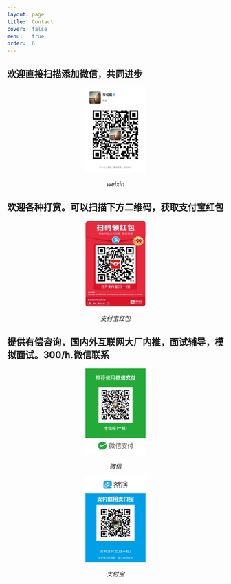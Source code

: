 ```yaml
---
layout: page
title:  Contact
cover:  false
menu:   true
order:  6
---
```


## 欢迎直接扫描添加微信，共同进步
<p align="center">
    <img src="https://raw.githubusercontent.com/DukeEnglish/Dukeenglish.github.io/master/assets/QRcode/weixinQR.jpeg" alt="Sample"  width="140" height="200">
    <p align="center">
        <em>weixin</em>
    </p>
</p>



## 欢迎各种打赏。可以扫描下方二维码，获取支付宝红包
<p align="center">
    <img src="https://raw.githubusercontent.com/DukeEnglish/Dukeenglish.github.io/master/assets/QRcode/zhifubaohongbao.jpeg" alt="Sample"  width="140" height="200">
    <p align="center">
        <em>支付宝红包</em>
    </p>
</p>



## 提供有偿咨询，国内外互联网大厂内推，面试辅导，模拟面试。300/h.微信联系
<p align="center">
    <img src="https://raw.githubusercontent.com/DukeEnglish/Dukeenglish.github.io/master/assets/QRcode/wexin.jpeg" alt="Sample"  width="140" height="200">
    <p align="center">
        <em>微信</em>
    </p>
</p>
<p align="center">
    <img src="https://raw.githubusercontent.com/DukeEnglish/Dukeenglish.github.io/master/assets/QRcode/zhifubao.jpeg" alt="Sample"  width="140" height="200">
    <p align="center">
        <em>支付宝</em>
    </p>
</p>
